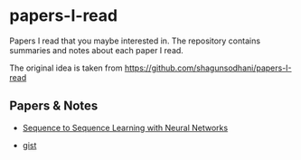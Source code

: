 # papers-I-read
Papers I read that you maybe interested in. The repository contains summaries and notes about each paper I read. 

The original idea is taken from 
https://github.com/shagunsodhani/papers-I-read


## Papers & Notes

* [Sequence to Sequence Learning with Neural Networks](https://arxiv.org/pdf/1409.3215v3.pdf)
- [gist](https://arxiv.org/pdf/1409.3215v3.pdf)
